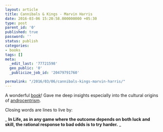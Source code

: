 ```yaml
---
layout: article
title: Cannibals & Kings - Marvin Harris
date: 2016-03-06 15:20:58.000000000 +05:30
type: post
parent_id: '0'
published: true
password: ''
status: publish
categories:
- books
tags: []
meta:
  _edit_last: '77721598'
  geo_public: '0'
  _publicize_job_id: '20479791760'

permalink: "/2016/03/06/cannibals-kings-marvin-harris/"
---
```

A wonderful [book](http://www.amazon.com/Cannibals-Kings-Cultures-Marvin-Harris/dp/067972849X)! Gave me deep insights especially into the cultural origins of&nbsp;[androcentrism](https://en.wikipedia.org/wiki/Androcentrism).

Closing words are lines to live by:

_ **In Life, as in any game where the outcome depends on both luck and skill, the rational response to bad odds is to try harder.** _

